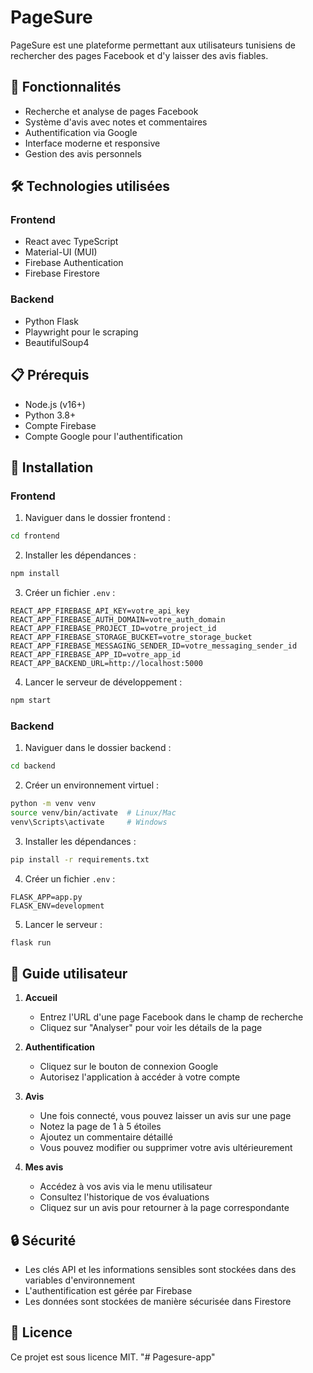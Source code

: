 # PageSure

PageSure est une plateforme permettant aux utilisateurs tunisiens de rechercher des pages Facebook et d'y laisser des avis fiables.

## 🚀 Fonctionnalités

- Recherche et analyse de pages Facebook
- Système d'avis avec notes et commentaires
- Authentification via Google
- Interface moderne et responsive
- Gestion des avis personnels

## 🛠️ Technologies utilisées

### Frontend
- React avec TypeScript
- Material-UI (MUI)
- Firebase Authentication
- Firebase Firestore

### Backend
- Python Flask
- Playwright pour le scraping
- BeautifulSoup4

## 📋 Prérequis

- Node.js (v16+)
- Python 3.8+
- Compte Firebase
- Compte Google pour l'authentification

## 🔧 Installation

### Frontend

1. Naviguer dans le dossier frontend :
```bash
cd frontend
```

2. Installer les dépendances :
```bash
npm install
```

3. Créer un fichier `.env` :
```env
REACT_APP_FIREBASE_API_KEY=votre_api_key
REACT_APP_FIREBASE_AUTH_DOMAIN=votre_auth_domain
REACT_APP_FIREBASE_PROJECT_ID=votre_project_id
REACT_APP_FIREBASE_STORAGE_BUCKET=votre_storage_bucket
REACT_APP_FIREBASE_MESSAGING_SENDER_ID=votre_messaging_sender_id
REACT_APP_FIREBASE_APP_ID=votre_app_id
REACT_APP_BACKEND_URL=http://localhost:5000
```

4. Lancer le serveur de développement :
```bash
npm start
```

### Backend

1. Naviguer dans le dossier backend :
```bash
cd backend
```

2. Créer un environnement virtuel :
```bash
python -m venv venv
source venv/bin/activate  # Linux/Mac
venv\Scripts\activate     # Windows
```

3. Installer les dépendances :
```bash
pip install -r requirements.txt
```

4. Créer un fichier `.env` :
```env
FLASK_APP=app.py
FLASK_ENV=development
```

5. Lancer le serveur :
```bash
flask run
```

## 📝 Guide utilisateur

1. **Accueil**
   - Entrez l'URL d'une page Facebook dans le champ de recherche
   - Cliquez sur "Analyser" pour voir les détails de la page

2. **Authentification**
   - Cliquez sur le bouton de connexion Google
   - Autorisez l'application à accéder à votre compte

3. **Avis**
   - Une fois connecté, vous pouvez laisser un avis sur une page
   - Notez la page de 1 à 5 étoiles
   - Ajoutez un commentaire détaillé
   - Vous pouvez modifier ou supprimer votre avis ultérieurement

4. **Mes avis**
   - Accédez à vos avis via le menu utilisateur
   - Consultez l'historique de vos évaluations
   - Cliquez sur un avis pour retourner à la page correspondante

## 🔒 Sécurité

- Les clés API et les informations sensibles sont stockées dans des variables d'environnement
- L'authentification est gérée par Firebase
- Les données sont stockées de manière sécurisée dans Firestore

## 📄 Licence

Ce projet est sous licence MIT. "# Pagesure-app" 
